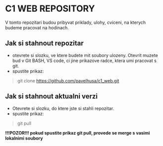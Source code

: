 # C1 WEB REPOSITORY
V tomto repozitari budou pribyvat priklady, ulohy, cviceni, na kterych budeme pracovat na hodinach.
## Jak si stahnout repozitar
- otevrete si slozku, ve ktere budete mit soubory ulozeny. Otevrit muzete bud v Git BASH, VS code, ci jine prikazove radce, ktera umi pracovat s git.
- spustite prikaz: 
> git clone https://github.com/pavelhusa/c1_web.git
## Jak si stahnout aktualni verzi
- Otevrete si slozku, do ktere jste si stahli repozitar.
- spustite prikaz:
> git pull  

**!!!POZOR!!! pokud spustite prikaz git pull, provede se merge s vasimi lokalnimi soubory**
